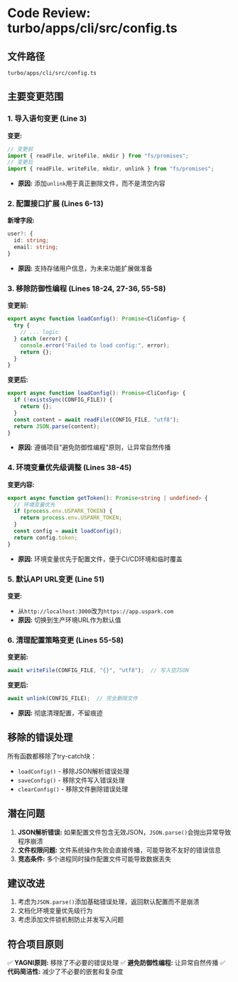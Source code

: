 # Code Review: turbo/apps/cli/src/config.ts

## 文件路径
`turbo/apps/cli/src/config.ts`

## 主要变更范围

### 1. 导入语句变更 (Line 3)
**变更:**
```typescript
// 变更前
import { readFile, writeFile, mkdir } from "fs/promises";
// 变更后
import { readFile, writeFile, mkdir, unlink } from "fs/promises";
```
- **原因:** 添加`unlink`用于真正删除文件，而不是清空内容

### 2. 配置接口扩展 (Lines 6-13)
**新增字段:**
```typescript
user?: {
  id: string;
  email: string;
}
```
- **原因:** 支持存储用户信息，为未来功能扩展做准备

### 3. 移除防御性编程 (Lines 18-24, 27-36, 55-58)
**变更前:**
```typescript
export async function loadConfig(): Promise<CliConfig> {
  try {
    // ... logic
  } catch (error) {
    console.error("Failed to load config:", error);
    return {};
  }
}
```
**变更后:**
```typescript
export async function loadConfig(): Promise<CliConfig> {
  if (!existsSync(CONFIG_FILE)) {
    return {};
  }
  const content = await readFile(CONFIG_FILE, "utf8");
  return JSON.parse(content);
}
```
- **原因:** 遵循项目"避免防御性编程"原则，让异常自然传播

### 4. 环境变量优先级调整 (Lines 38-45)
**变更内容:**
```typescript
export async function getToken(): Promise<string | undefined> {
  // 环境变量优先
  if (process.env.USPARK_TOKEN) {
    return process.env.USPARK_TOKEN;
  }
  const config = await loadConfig();
  return config.token;
}
```
- **原因:** 环境变量优先于配置文件，便于CI/CD环境和临时覆盖

### 5. 默认API URL变更 (Line 51)
**变更:**
- 从`http://localhost:3000`改为`https://app.uspark.com`
- **原因:** 切换到生产环境URL作为默认值

### 6. 清理配置策略变更 (Lines 55-58)
**变更前:**
```typescript
await writeFile(CONFIG_FILE, "{}", "utf8");  // 写入空JSON
```
**变更后:**
```typescript
await unlink(CONFIG_FILE);  // 完全删除文件
```
- **原因:** 彻底清理配置，不留痕迹

## 移除的错误处理

所有函数都移除了try-catch块：
- `loadConfig()` - 移除JSON解析错误处理
- `saveConfig()` - 移除文件写入错误处理
- `clearConfig()` - 移除文件删除错误处理

## 潜在问题

1. **JSON解析错误:** 如果配置文件包含无效JSON，`JSON.parse()`会抛出异常导致程序崩溃
2. **文件权限问题:** 文件系统操作失败会直接传播，可能导致不友好的错误信息
3. **竞态条件:** 多个进程同时操作配置文件可能导致数据丢失

## 建议改进

1. 考虑为`JSON.parse()`添加基础错误处理，返回默认配置而不是崩溃
2. 文档化环境变量优先级行为
3. 考虑添加文件锁机制防止并发写入问题

## 符合项目原则

✅ **YAGNI原则:** 移除了不必要的错误处理
✅ **避免防御性编程:** 让异常自然传播
✅ **代码简洁性:** 减少了不必要的嵌套和复杂度